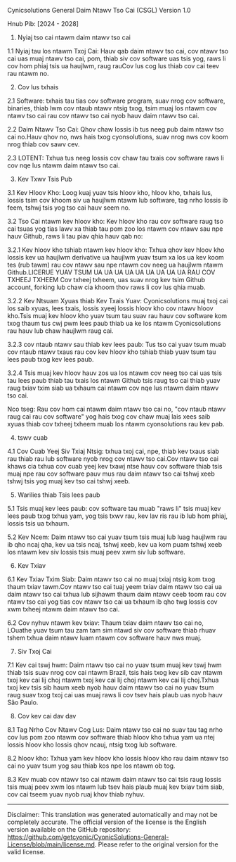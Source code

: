 Cynicsolutions General Daim Ntawv Tso Cai (CSGL)
Version 1.0

Hnub Pib: [2024 - 2028]

1. Nyiaj tso cai ntawm daim ntawv tso cai

1.1 Nyiaj tau los ntawm Txoj Cai: Hauv qab daim ntawv tso cai, cov ntawv tso cai uas muaj ntawv tso cai, pom, thiab siv cov software uas tsis yog, raws li cov hom phiaj tsis ua haujlwm, raug rauCov lus cog lus thiab cov cai teev rau ntawm no.

2. Cov lus txhais

2.1 Software: txhais tau tias cov software program, suav nrog cov software, binaries, thiab lwm cov ntaub ntawv ntsig txog, tsim muaj los ntawm cov ntawv tso cai rau cov ntawv tso cai nyob hauv daim ntawv tso cai.

2.2 Daim Ntawv Tso Cai: Qhov chaw lossis ib tus neeg pub daim ntawv tso cai no.Hauv qhov no, nws hais txog cyonsolutions, suav nrog nws cov koom nrog thiab cov sawv cev.

2.3 LOTENT: Txhua tus neeg lossis cov chaw tau txais cov software raws li cov nqe lus ntawm daim ntawv tso cai.

3. Kev Txwv Tsis Pub

3.1 Kev Hloov Kho: Loog kuaj yuav tsis hloov kho, hloov kho, txhais lus, lossis tsim cov khoom siv ua haujlwm ntawm lub software, tag nrho lossis ib feem, tshwj tsis yog tso cai hauv seem no.

3.2 Tso Cai ntawm kev hloov kho: Kev hloov kho rau cov software raug tso cai tsuas yog tias lawv xa thiab tau pom zoo los ntawm cov ntawv sau npe hauv Github, raws li tau piav qhia hauv qab no:

3.2.1 Kev hloov kho tshiab ntawm kev hloov kho: Txhua qhov kev hloov kho lossis kev ua haujlwm derivative ua haujlwm yuav tsum xa los ua kev koom tes (rub tawm) rau cov ntawv sau npe ntawm cov neeg ua haujlwm ntawm Github.LICERUE YUAV TSUM UA UA UA UA UA UA UA UA UA RAU COV TXHEEJ TXHEEM Cov txheej txheem, uas suav nrog kev tsim Github account, forking lub chaw cia khoom thov raws li cov lus qhia muab.

3.2.2 Kev Ntsuam Xyuas thiab Kev Txais Yuav: Cyonicsolutions muaj txoj cai los saib xyuas, lees txais, lossis xyeej lossis hloov kho cov ntawv hloov kho.Tsis muaj kev hloov kho yuav tsum tau suav rau hauv cov software kom txog thaum tus cwj pwm lees paub thiab ua ke los ntawm Cyonicsolutions rau hauv lub chaw haujlwm raug cai.

3.2.3 cov ntaub ntawv sau thiab kev lees paub: Tus tso cai yuav tsum muab cov ntaub ntawv txaus rau cov kev hloov kho tshiab thiab yuav tsum tau lees paub txog kev lees paub.

3.2.4 Tsis muaj kev hloov hauv zos ua los ntawm cov neeg tso cai uas tsis tau lees paub thiab tau txais los ntawm Github tsis raug tso cai thiab yuav raug txiav txim siab ua txhaum cai ntawm cov nqe lus ntawm daim ntawv tso cai.

Nco tseg: Rau cov hom cai ntawm daim ntawv tso cai no, "cov ntaub ntawv raug cai rau cov software" yog hais txog cov chaw muaj lais xees saib xyuas thiab cov txheej txheem muab los ntawm cyonsolutions rau kev pab.

4. tswv cuab

4.1 Cov Cuab Yeej Siv Txiaj Ntsig: txhua txoj cai, npe, thiab kev txaus siab rau thiab rau lub software nyob nrog cov ntawv tso cai.Cov ntawv tso cai khaws cia txhua cov cuab yeej kev txawj ntse hauv cov software thiab tsis muaj npe rau cov software pauv mus rau daim ntawv tso cai tshwj xeeb tshwj tsis yog muaj kev tso cai tshwj xeeb.

5. Warilies thiab Tsis lees paub

5.1 Tsis muaj kev lees paub: cov software tau muab "raws li" tsis muaj kev lees paub txog txhua yam, yog tsis txwv rau, kev lav ris rau ib lub hom phiaj, lossis tsis ua txhaum.

5.2 Kev Ncem: Daim ntawv tso cai yuav tsum tsis muaj lub luag haujlwm rau ib qho ncaj qha, kev ua tsis ncaj, tshwj xeeb, kev ua kom puam tshwj xeeb los ntawm kev siv lossis tsis muaj peev xwm siv lub software.

6. Kev Txiav

6.1 Kev Txiav Txim Siab: Daim ntawv tso cai no muaj txiaj ntsig kom txog thaum txiav tawm.Cov ntawv tso cai tuaj yeem txiav daim ntawv tso cai ua daim ntawv tso cai txhua lub sijhawm thaum daim ntawv ceeb toom rau cov ntawv tso cai yog tias cov ntawv tso cai ua txhaum ib qho twg lossis cov xwm txheej ntawm daim ntawv tso cai.

6.2 Cov nyhuv ntawm kev txiav: Thaum txiav daim ntawv tso cai no, LOuathe yuav tsum tau zam tam sim ntawd siv cov software thiab rhuav tshem txhua daim ntawv luam ntawm cov software hauv nws muaj.

7. Siv Txoj Cai

7.1 Kev cai tswj hwm: Daim ntawv tso cai no yuav tsum muaj kev tswj hwm thiab tsis suav nrog cov cai ntawm Brazil, tsis hais txog kev sib cav ntawm txoj kev cai lij choj ntawm txoj kev cai lij choj ntawm kev cai lij choj.Txhua txoj kev tsis sib haum xeeb nyob hauv daim ntawv tso cai no yuav tsum raug suav txog txoj cai uas muaj raws li cov tsev hais plaub uas nyob hauv São Paulo.

8. Cov kev cai dav dav

8.1 Tag Nrho Cov Ntawv Cog Lus: Daim ntawv tso cai no suav tau tag nrho cov lus pom zoo ntawm cov software thiab hloov kho txhua yam ua ntej lossis hloov kho lossis qhov ncauj, ntsig txog lub software.

8.2 hloov kho: Txhua yam kev hloov kho lossis hloov kho rau daim ntawv tso cai no yuav tsum yog sau thiab kos npe los ntawm ob tog.

8.3 Kev muab cov ntawv tso cai ntawm daim ntawv tso cai tsis raug lossis tsis muaj peev xwm los ntawm lub tsev hais plaub muaj kev txiav txim siab, cov cai tseem yuav nyob ruaj khov thiab nyhuv.

---
Disclaimer: This translation was generated automatically and may not be completely accurate. The official version of the license is the English version available on the GitHub repository: https://github.com/getcyonic/CyonicSolutions-General-License/blob/main/license.md. Please refer to the original version for the valid license.